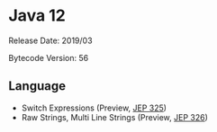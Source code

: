 # Java 12

Release Date: 2019/03

Bytecode Version: 56

## Language

* Switch Expressions (Preview, [JEP 325](http://openjdk.java.net/jeps/325))
* Raw Strings, Multi Line Strings (Preview, [JEP 326](http://openjdk.java.net/jeps/326))